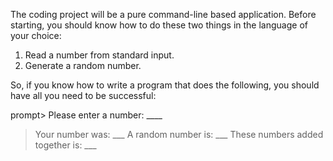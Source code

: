 The coding project will be a pure command-line based application. Before starting, you should know how to do these two things in the language of your choice:
 
1) Read a number from standard input.
2) Generate a random number.
 
So, if you know how to write a program that does the following, you should have all you need to be successful:
 
prompt> Please enter a number: ____
> Your number was: ___
> A random number is: ___
> These numbers added together is: ___